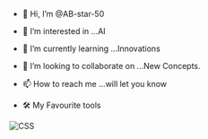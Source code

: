 - 👋 Hi, I’m @AB-star-50
- 👀 I’m interested in ...AI
- 🌱 I’m currently learning ...Innovations
- 💞️ I’m looking to collaborate on ...New Concepts.
- 📫 How to reach me ...will let you know

- 🛠️ My Favourite tools

<img alt="CSS" src="https://camo.githubusercontent.com/bfc16d4ca4ce30d08e55c0db6d978acda194c986b248807ce7463c6f5f46e6fb/68747470733a2f2f696d672e736869656c64732e696f2f62616467652f4353532d3135373242362e7376673f6c6f676f3d63737333266c6f676f436f6c6f723d7768697465" data-canonical-src="https://img.shields.io/badge/CSS-1572B6.svg?logo=css3&amp;logoColor=white" style="max-width: 100%;">

<!---
AB-star-50/AB-star-50 is a ✨ special ✨ repository because its `README.md` (this file) appears on your GitHub profile.
You can click the Preview link to take a look at your changes.
--->
